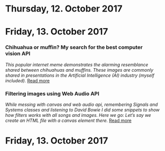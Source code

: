 
# Thursday, 12. October 2017


# Friday, 13. October 2017

### Chihuahua or muffin? My search for the best computer vision API
*This popular internet meme demonstrates the alarming resemblance shared between chihuahuas and muffins. These images are commonly shared in presentations in the Artificial Intelligence (AI) industry (myself included).* [Read more](https://medium.freecodecamp.org/chihuahua-or-muffin-my-search-for-the-best-computer-vision-api-cbda4d6b425d?source=userActivityShare-8e2470e59498-1507890799) 

### Filtering images using Web Audio API
*While messing with canvas and web audio api, remembering Signals and Systems classes and listening to David Bowie I did some snippets to show how filters works with all songs and images. Here we go:  Let’s say we create an HTML file with a canvas element there.* [Read more](https://medium.com/statuscode/filtering-images-using-web-audio-api-276555cca6ad?source=userActivityShare-8e2470e59498-1507888762) 


# Friday, 13. October 2017

